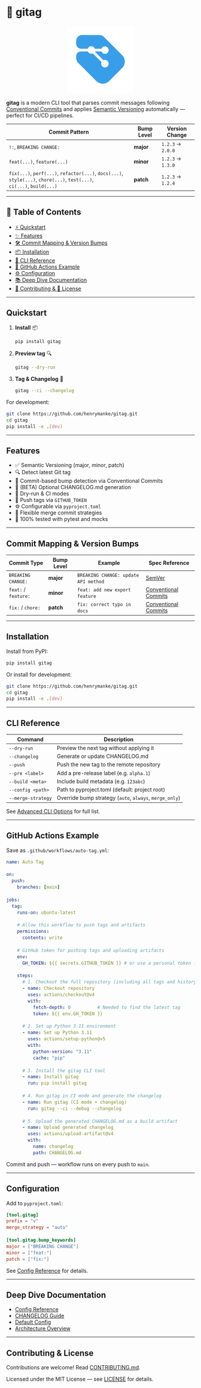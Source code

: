 # 🚀 gitag

<p align="center">
  <img src="https://raw.githubusercontent.com/henrymanke/gitag/main/assets/gitag.svg" alt="gitag logo" width="180"/>
</p>

**gitag** is a modern CLI tool that parses commit messages following [Conventional Commits](https://www.conventionalcommits.org/) and applies [Semantic Versioning](https://semver.org/) automatically — perfect for CI/CD pipelines.

| Commit Pattern                                                                                  | Bump Level | Version Change     |
|-------------------------------------------------------------------------------------------------|------------|--------------------|
| `!:`, `BREAKING CHANGE:`                                                                       | **major**  | `1.2.3` → `2.0.0`  |
| `feat(...)`, `feature(...)`                                                                    | **minor**  | `1.2.3` → `1.3.0`  |
| `fix(...)`, `perf(...)`, `refactor(...)`, `docs(...)`, `style(...)`, `chore(...)`, `test(...)`,<br>`ci(...)`, `build(...)` | **patch**  | `1.2.3` → `1.2.4`  |

---

## 📖 Table of Contents

- [⚡ Quickstart](#quickstart)
- [✨ Features](#features)
- [🛠️ Commit Mapping & Version Bumps](#commit-mapping--version-bumps)
- [📦 Installation](#installation)
- [🔧 CLI Reference](#cli-reference)
- [🤖 GitHub Actions Example](#github-actions-example)
- [⚙️ Configuration](#configuration)
- [📚 Deep Dive Documentation](#deep-dive-documentation)
- [🤝 Contributing & 📄 License](#contributing---license)

---

## Quickstart

1. **Install** 📦

   ```bash
   pip install gitag
   ```

2. **Preview tag** 🔍

   ```bash
   gitag --dry-run
   ```

3. **Tag & Changelog** 🔁

   ```bash
   gitag --ci --changelog
   ```

For development:

```bash
git clone https://github.com/henrymanke/gitag.git
cd gitag
pip install -e .[dev]
```

---

## Features

- ✅ Semantic Versioning (major, minor, patch)
- 🔍 Detect latest Git tag
- 🧠 Commit-based bump detection via Conventional Commits
- 📄 (BETA) Optional CHANGELOG.md generation
- 🔁 Dry-run & CI modes
- 🚀 Push tags via `GITHUB_TOKEN`
- ⚙️ Configurable via `pyproject.toml`
- 🔀 Flexible merge commit strategies
- 🧪 100% tested with pytest and mocks

---

## Commit Mapping & Version Bumps

| Commit Type          | Bump Level | Example                             | Spec Reference  |
|----------------------|------------|-------------------------------------|-----------------|
| `BREAKING CHANGE:`   | **major**  | `BREAKING CHANGE: update API method` | [SemVer](https://semver.org/#spec-item-4) |
| `feat:` / `feature:` | **minor**  | `feat: add new export feature`      | [Conventional Commits](https://www.conventionalcommits.org/) |
| `fix:` / `chore:`     | **patch**  | `fix: correct typo in docs`         | [Conventional Commits](https://www.conventionalcommits.org/) |

---

## Installation

Install from PyPI:

```bash
pip install gitag
```

Or install for development:

```bash
git clone https://github.com/henrymanke/gitag.git
cd gitag
pip install -e .[dev]
```

---

## CLI Reference

| Command            | Description                                         |
|--------------------|-----------------------------------------------------|
| `--dry-run`        | Preview the next tag without applying it            |
| `--changelog`      | Generate or update CHANGELOG.md                     |
| `--push`           | Push the new tag to the remote repository           |
| `--pre <label>`    | Add a pre-release label (e.g. `alpha.1`)            |
| `--build <meta>`   | Include build metadata (e.g. `123abc`)              |
| `--config <path>`  | Path to pyproject.toml (default: project root)      |
| `--merge-strategy` | Override bump strategy (`auto`, `always`, `merge_only`) |

See [Advanced CLI Options](<https://github.com/henrymanke/gitag/blob/main/docs/CONFIG.md#cli-options>) for full list.

---

## GitHub Actions Example

Save as `.github/workflows/auto-tag.yml`:

```yaml
name: Auto Tag

on:
  push:
    branches: [main]

jobs:
  tag:
    runs-on: ubuntu-latest

    # Allow this workflow to push tags and artifacts
    permissions:
      contents: write

    # GitHub token for pushing tags and uploading artifacts
    env:
      GH_TOKEN: ${{ secrets.GITHUB_TOKEN }} # or use a personal token for cross-repo support

    steps:
      # 1. Checkout the full repository (including all tags and history)
      - name: Checkout repository
        uses: actions/checkout@v4
        with:
          fetch-depth: 0          # Needed to find the latest tag
          token: ${{ env.GH_TOKEN }}

      # 2. Set up Python 3.11 environment
      - name: Set up Python 3.11
        uses: actions/setup-python@v5
        with:
          python-version: "3.11"
          cache: "pip"

      # 3. Install the gitag CLI tool
      - name: Install gitag
        run: pip install gitag

      # 4. Run gitag in CI mode and generate the changelog
      - name: Run gitag (CI mode + changelog)
        run: gitag --ci --debug --changelog

      # 5. Upload the generated CHANGELOG.md as a build artifact
      - name: Upload generated changelog
        uses: actions/upload-artifact@v4
        with:
          name: changelog
          path: CHANGELOG.md
```

Commit and push — workflow runs on every push to `main`.

---

## Configuration

Add to `pyproject.toml`:

```toml
[tool.gitag]
prefix = "v"
merge_strategy = "auto"

[tool.gitag.bump_keywords]
major = ["BREAKING CHANGE"]
minor = ["feat:"]
patch = ["fix:"]
```

See [Config Reference](https://github.com/henrymanke/gitag/blob/main/docs/CONFIG.md) for details.

---

## Deep Dive Documentation

- [Config Reference](https://github.com/henrymanke/gitag/blob/main/docs/CONFIG.md)
- [CHANGELOG Guide](https://github.com/henrymanke/gitag/blob/main/docs/CHANGELOG.md)
- [Default Config](https://github.com/henrymanke/gitag/blob/main/default_pyproject.toml)
- [Architecture Overview](https://github.com/henrymanke/gitag/blob/main/docs/ARCHITECTURE.md)

---

## Contributing &  License

Contributions are welcome! Read [CONTRIBUTING.md](docs/CONTRIBUTING.md).  

Licensed under the MIT License — see [LICENSE](LICENSE) for details.
